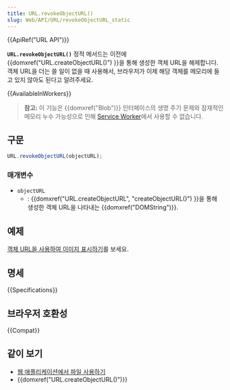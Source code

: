 ```yaml
---
title: URL.revokeObjectURL()
slug: Web/API/URL/revokeObjectURL_static
---
```


{{ApiRef("URL API")}}

**`URL.revokeObjectURL()`** 정적 메서드는 이전에 {{domxref("URL.createObjectURL()") }}을 통해 생성한 객체 URL을 해제합니다. 객체 URL을 더는 쓸 일이 없을 때 사용해서, 브라우저가 이제 해당 객체를 메모리에 들고 있지 않아도 된다고 알려주세요.

{{AvailableInWorkers}}

> **참고:** 이 기능은 {{domxref("Blob")}} 인터페이스의 생명 주기 문제와 잠재적인 메모리 누수 가능성으로 인해 [Service Worker](/ko/docs/Web/API/Service_Worker_API)에서 사용할 수 없습니다.

## 구문

```js
URL.revokeObjectURL(objectURL);
```

### 매개변수

- `objectURL`
  - : {{domxref("URL.createObjectURL", "createObjectURL()") }}을 통해 생성한 객체 URL을 나타내는 {{domxref("DOMString")}}.

## 예제

[객체 URL을 사용하여 이미지 표시하기](/ko/docs/Web/API/File/Using_files_from_web_applications#예시_객체_URL을_사용하여_이미지_표시하기)를 보세요.

## 명세

{{Specifications}}

## 브라우저 호환성

{{Compat}}

## 같이 보기

- [웹 애플리케이션에서 파일 사용하기](/ko/docs/Web/API/File/Using_files_from_web_applications)
- {{domxref("URL.createObjectURL()")}}
